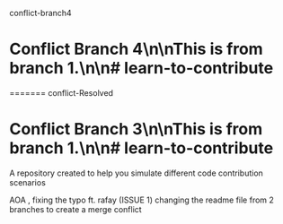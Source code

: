 conflict-branch4
# Conflict Branch 4\n\nThis is from branch 1.\n\n# learn-to-contribute
======= conflict-Resolved
# Conflict Branch 3\n\nThis is from branch 1.\n\n# learn-to-contribute


A repository created to help you simulate different code contribution scenarios

AOA , fixing the typo ft. rafay (ISSUE 1)
changing the readme file from 2 branches to create a merge conflict
